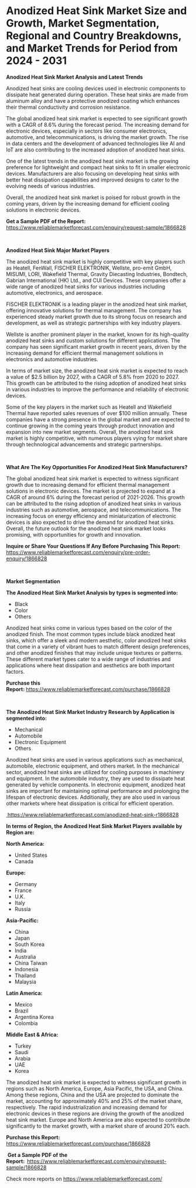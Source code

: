 <p><h1>Anodized Heat Sink Market Size and Growth, Market Segmentation, Regional and Country Breakdowns, and Market Trends for Period from 2024 -  2031</h1></p><p><strong>Anodized Heat Sink Market Analysis and Latest Trends</strong></p>
<p><p>Anodized heat sinks are cooling devices used in electronic components to dissipate heat generated during operation. These heat sinks are made from aluminum alloy and have a protective anodized coating which enhances their thermal conductivity and corrosion resistance.</p><p>The global anodized heat sink market is expected to see significant growth with a CAGR of 8.6% during the forecast period. The increasing demand for electronic devices, especially in sectors like consumer electronics, automotive, and telecommunications, is driving the market growth. The rise in data centers and the development of advanced technologies like AI and IoT are also contributing to the increased adoption of anodized heat sinks.</p><p>One of the latest trends in the anodized heat sink market is the growing preference for lightweight and compact heat sinks to fit in smaller electronic devices. Manufacturers are also focusing on developing heat sinks with better heat dissipation capabilities and improved designs to cater to the evolving needs of various industries.</p><p>Overall, the anodized heat sink market is poised for robust growth in the coming years, driven by the increasing demand for efficient cooling solutions in electronic devices.</p></p>
<p><strong>Get a Sample PDF of the Report:&nbsp;</strong> <a href="https://www.reliablemarketforecast.com/enquiry/request-sample/1866828">https://www.reliablemarketforecast.com/enquiry/request-sample/1866828</a></p>
<p>&nbsp;</p>
<p><strong>Anodized Heat Sink Major Market Players</strong></p>
<p><p>The anodized heat sink market is highly competitive with key players such as Heatell, FenWall, FISCHER ELEKTRONIK, Wellste, pro-emit GmbH, MISUMI, LORI, Wakefield Thermal, Gravity Diecasting Industries, Bondtech, Gabrian International (HK) Ltd., and CUI Devices. These companies offer a wide range of anodized heat sinks for various industries including automotive, electronics, and aerospace.</p><p>FISCHER ELEKTRONIK is a leading player in the anodized heat sink market, offering innovative solutions for thermal management. The company has experienced steady market growth due to its strong focus on research and development, as well as strategic partnerships with key industry players.</p><p>Wellste is another prominent player in the market, known for its high-quality anodized heat sinks and custom solutions for different applications. The company has seen significant market growth in recent years, driven by the increasing demand for efficient thermal management solutions in electronics and automotive industries.</p><p>In terms of market size, the anodized heat sink market is expected to reach a value of $2.5 billion by 2027, with a CAGR of 5.8% from 2020 to 2027. This growth can be attributed to the rising adoption of anodized heat sinks in various industries to improve the performance and reliability of electronic devices.</p><p>Some of the key players in the market such as Heatell and Wakefield Thermal have reported sales revenues of over $100 million annually. These companies have a strong presence in the global market and are expected to continue growing in the coming years through product innovation and expansion into new market segments. Overall, the anodized heat sink market is highly competitive, with numerous players vying for market share through technological advancements and strategic partnerships.</p></p>
<p>&nbsp;</p>
<p><strong>What Are The Key Opportunities For Anodized Heat Sink Manufacturers?</strong></p>
<p><p>The global anodized heat sink market is expected to witness significant growth due to increasing demand for efficient thermal management solutions in electronic devices. The market is projected to expand at a CAGR of around 6% during the forecast period of 2021-2026. This growth can be attributed to the rising adoption of anodized heat sinks in various industries such as automotive, aerospace, and telecommunications. The increasing focus on energy efficiency and miniaturization of electronic devices is also expected to drive the demand for anodized heat sinks. Overall, the future outlook for the anodized heat sink market looks promising, with opportunities for growth and innovation.</p></p>
<p><strong>Inquire or Share Your Questions If Any Before Purchasing This Report:</strong> <a href="https://www.reliablemarketforecast.com/enquiry/pre-order-enquiry/1866828">https://www.reliablemarketforecast.com/enquiry/pre-order-enquiry/1866828</a></p>
<p>&nbsp;</p>
<p><strong>Market Segmentation</strong></p>
<p><strong>The Anodized Heat Sink Market Analysis by types is segmented into:</strong></p>
<p><ul><li>Black</li><li>Color</li><li>Others</li></ul></p>
<p><p>Anodized heat sinks come in various types based on the color of the anodized finish. The most common types include black anodized heat sinks, which offer a sleek and modern aesthetic, color anodized heat sinks that come in a variety of vibrant hues to match different design preferences, and other anodized finishes that may include unique textures or patterns. These different market types cater to a wide range of industries and applications where heat dissipation and aesthetics are both important factors.</p></p>
<p><strong>Purchase this Report:&nbsp;</strong><a href="https://www.reliablemarketforecast.com/purchase/1866828">https://www.reliablemarketforecast.com/purchase/1866828</a></p>
<p>&nbsp;</p>
<p><strong>The Anodized Heat Sink Market Industry Research by Application is segmented into:</strong></p>
<p><ul><li>Mechanical</li><li>Automobile</li><li>Electronic Equipment</li><li>Others</li></ul></p>
<p><p>Anodized heat sinks are used in various applications such as mechanical, automobile, electronic equipment, and others market. In the mechanical sector, anodized heat sinks are utilized for cooling purposes in machinery and equipment. In the automobile industry, they are used to dissipate heat generated by vehicle components. In electronic equipment, anodized heat sinks are important for maintaining optimal performance and prolonging the lifespan of electronic devices. Additionally, they are also used in various other markets where heat dissipation is critical for efficient operation.</p></p>
<p><a href="https://www.reliablemarketforecast.com/anodized-heat-sink-r1866828">&nbsp;https://www.reliablemarketforecast.com/anodized-heat-sink-r1866828</a></p>
<p><strong>In terms of Region, the Anodized Heat Sink Market Players available by Region are:</strong></p>
<p>
    <p> <strong> North America: </strong>
        <ul>
            <li>United States</li>
            <li>Canada</li>
        </ul>
        </p> 
    <p> <strong> Europe: </strong>
        <ul>
            <li>Germany</li>
            <li>France</li>
            <li>U.K.</li>
            <li>Italy</li>
            <li>Russia</li>
        </ul>
        </p> 
    <p> <strong> Asia-Pacific: </strong>
        <ul>
            <li>China</li>
            <li>Japan</li>
            <li>South Korea</li>
            <li>India</li>
            <li>Australia</li>
            <li>China Taiwan</li>
            <li>Indonesia</li>
            <li>Thailand</li>
            <li>Malaysia</li>
        </ul>
        </p> 
    <p> <strong> Latin America: </strong>
        <ul>
            <li>Mexico</li>
            <li>Brazil</li>
            <li>Argentina Korea</li>
            <li>Colombia</li>
        </ul>
        </p> 
    <p> <strong> Middle East & Africa: </strong>
        <ul>
            <li>Turkey</li>
            <li>Saudi</li>
            <li>Arabia</li>
            <li>UAE</li>
            <li>Korea</li>
        </ul>
    </p>
    </p>
<p><p>The anodized heat sink market is expected to witness significant growth in regions such as North America, Europe, Asia Pacific, the USA, and China. Among these regions, China and the USA are projected to dominate the market, accounting for approximately 40% and 25% of the market share, respectively. The rapid industrialization and increasing demand for electronic devices in these regions are driving the growth of the anodized heat sink market. Europe and North America are also expected to contribute significantly to the market growth, with a market share of around 20% each.</p></p>
<p><strong>Purchase this Report: </strong><a href="https://www.reliablemarketforecast.com/purchase/1866828">https://www.reliablemarketforecast.com/purchase/1866828</a></p>
<p>&nbsp;<strong>Get a Sample PDF of the Report:&nbsp;&nbsp;</strong><a href="https://www.reliablemarketforecast.com/enquiry/request-sample/1866828">https://www.reliablemarketforecast.com/enquiry/request-sample/1866828</a></p>
<p><strong></strong></p>
<p>Check more reports on <a href="https://www.reliablemarketforecast.com/">https://www.reliablemarketforecast.com/</a></p>